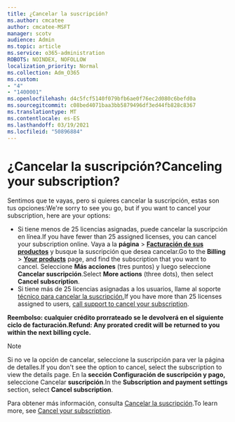 ```yaml
---
title: ¿Cancelar la suscripción?
ms.author: cmcatee
author: cmcatee-MSFT
manager: scotv
audience: Admin
ms.topic: article
ms.service: o365-administration
ROBOTS: NOINDEX, NOFOLLOW
localization_priority: Normal
ms.collection: Adm_O365
ms.custom:
- "4"
- "1400001"
ms.openlocfilehash: d4c5fcf5140f079bfb6ae0f76ec2d080c6befd0a
ms.sourcegitcommit: c08bed4071baa3bb5879496df3ed44fb828c8367
ms.translationtype: MT
ms.contentlocale: es-ES
ms.lasthandoff: 03/19/2021
ms.locfileid: "50896884"
---
```

# <a name="canceling-your-subscription"></a><span data-ttu-id="27546-102">¿Cancelar la suscripción?</span><span class="sxs-lookup"><span data-stu-id="27546-102">Canceling your subscription?</span></span>

<span data-ttu-id="27546-103">Sentimos que te vayas, pero si quieres cancelar la suscripción, estas son tus opciones:</span><span class="sxs-lookup"><span data-stu-id="27546-103">We're sorry to see you go, but if you want to cancel your subscription, here are your options:</span></span>
  
- <span data-ttu-id="27546-104">Si tiene menos de 25 licencias asignadas, puede cancelar la suscripción en línea.</span><span class="sxs-lookup"><span data-stu-id="27546-104">If you have fewer than 25 assigned licenses, you can cancel your subscription online.</span></span> <span data-ttu-id="27546-105">Vaya a la **página** \> **[Facturación de sus productos](https://go.microsoft.com/fwlink/p/?linkid=842054)** y busque la suscripción que desea cancelar.</span><span class="sxs-lookup"><span data-stu-id="27546-105">Go to the **Billing** \> **[Your products](https://go.microsoft.com/fwlink/p/?linkid=842054)** page, and find the subscription that you want to cancel.</span></span> <span data-ttu-id="27546-106">Seleccione **Más acciones** (tres puntos) y luego seleccione **Cancelar suscripción**.</span><span class="sxs-lookup"><span data-stu-id="27546-106">Select **More actions** (three dots), then select **Cancel subscription**.</span></span>
- <span data-ttu-id="27546-107">Si tiene más de 25 licencias asignadas a los usuarios, llame al soporte [técnico para cancelar la suscripción.](https://docs.microsoft.com/microsoft-365/admin/contact-support-for-business-products?view=o365-worldwide)</span><span class="sxs-lookup"><span data-stu-id="27546-107">If you have more than 25 licenses assigned to users, [call support to cancel your subscription](https://docs.microsoft.com/microsoft-365/admin/contact-support-for-business-products?view=o365-worldwide).</span></span>
  
<span data-ttu-id="27546-108">**Reembolso: cualquier crédito prorrateado se le devolverá en el siguiente ciclo de facturación.**</span><span class="sxs-lookup"><span data-stu-id="27546-108">**Refund: Any prorated credit will be returned to you within the next billing cycle.**</span></span>

> [!NOTE]
> <span data-ttu-id="27546-109">Si no ve la opción de cancelar, seleccione la suscripción para ver la página de detalles.</span><span class="sxs-lookup"><span data-stu-id="27546-109">If you don't see the option to cancel, select the subscription to view the details page.</span></span> <span data-ttu-id="27546-110">En la **sección Configuración de suscripción y pago,** seleccione Cancelar **suscripción**.</span><span class="sxs-lookup"><span data-stu-id="27546-110">In the **Subscription and payment settings** section, select **Cancel subscription**.</span></span>

<span data-ttu-id="27546-111">Para obtener más información, consulta [Cancelar la suscripción](https://docs.microsoft.com/microsoft-365/commerce/subscriptions/cancel-your-subscription).</span><span class="sxs-lookup"><span data-stu-id="27546-111">To learn more, see [Cancel your subscription](https://docs.microsoft.com/microsoft-365/commerce/subscriptions/cancel-your-subscription).</span></span>
